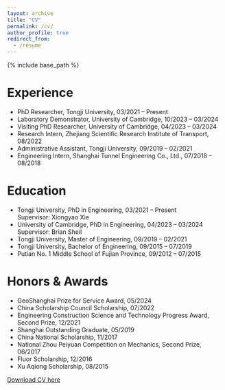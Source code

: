 ```yaml
---
layout: archive
title: "CV"
permalink: /cv/
author_profile: true
redirect_from:
  - /resume
---
```


{% include base_path %}

Experience
======
* PhD Researcher, Tongji University, 03/2021 – Present
* Laboratory Demonstrator, University of Cambridge, 10/2023 – 03/2024
* Visiting PhD Researcher, University of Cambridge, 04/2023 – 03/2024
* Research Intern, Zhejiang Scientific Research Institute of Transport, 08/2022
* Administrative Assistant, Tongji University, 09/2019 – 02/2021
* Engineering Intern, Shanghai Tunnel Engineering Co., Ltd., 07/2018 – 08/2018

Education
======
* Tongji University, PhD in Engineering, 03/2021 – Present  
  Supervisor: Xiongyao Xie
* University of Cambridge, PhD in Engineering, 04/2023 – 03/2024  
  Supervisor: Brian Sheil
* Tongji University, Master of Engineering, 09/2019 – 02/2021
* Tongji University, Bachelor of Engineering, 09/2015 – 07/2019
* Putian No. 1 Middle School of Fujian Province, 09/2012 – 07/2015

Honors & Awards
======
* GeoShanghai Prize for Service Award, 05/2024
* China Scholarship Council Scholarship, 07/2022
* Engineering Construction Science and Technology Progress Award, Second Prize, 12/2021
* Shanghai Outstanding Graduate, 05/2019
* China National Scholarship, 11/2017
* National Zhou Peiyuan Competition on Mechanics, Second Prize, 06/2017
* Fluor Scholarship, 12/2016
* Xu Aqiong Scholarship, 08/2015

[Download CV here](https://linwei0763.github.io/files/CV.pdf)

